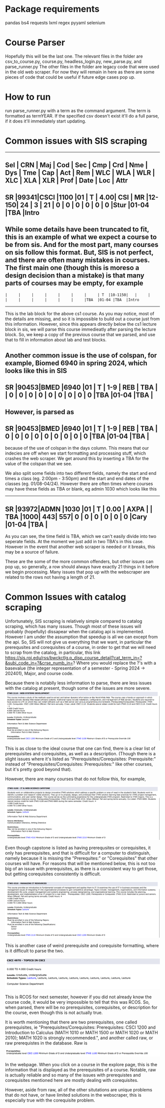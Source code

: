 # Package requirements
pandas
bs4
requests
lxml
regex
pyyaml
selenium

# Course Parser
Hopefully this will be the last one.
The relevant files in the folder are csv_to_course.py, course.py, headless_login.py, new_parse.py, and parse_runner.py
The other files in the folder are legacy code that were used in the old web scraper. For now they will remain in here as there are some pieces of code that could be useful if future edge cases pop up.

# How to run
run parse_runner.py with a term as the command argument. The term is formatted as termYEAR. If the specified csv doesn't exist it'll do a full parse, if it does it'll immediately start updating.

# Common issues with SIS scraping

------------------------------------------------------------------------------------------------------------------------------------------
Sel | CRN | Maj | Cod | Sec | Cmp | Crd | Nme | Dys | Tme | Cap | Act | Rem | WLC | WLA | WLR | XLC | XLA | XLR | Prof | Date | Loc | Attr
------------------------------------------------------------------------------------------------------------------------------------------
SR  |99341|CSCI |1100 |01   | T   | 4.00| CSI | MR  |12-150| 24 | 3   | 21  | 0   | 0   | 0   | 0   | 0   | 0   |Stur  |01-04 |TBA  |Intro
------------------------------------------------------------------------------------------------------------------------------------------
While some details have been truncated to fit, this is an example of what we expect a course to be from sis. And for the most part, many courses on sis follow this format.
But, SIS is not perfect, and there are often many mistakes in courses.
The first main one (though this is moreso a design decision than a mistake) is that many parts of courses may be empty, for example
------------------------------------------------------------------------------------------------------------------------------------------
    |     |     |     |     |     |     |     | T  |10-1150|   |     |    |     |     |     |     |     |     |TBA  |01-04 |TBA  |Intro
------------------------------------------------------------------------------------------------------------------------------------------
This is the lab block for the above cs1 course. As you may notice, most of the details are missing, and so it is impossible to build out a course just from this information. 
However, since this appears directly below the cs1 lecture block in sis, we will parse this course immedieatly after parsing the lecture block.
So, we keep a copy of the previous course that we parsed, and use that to fill in information about lab and test blocks.

Another common issue is the use of colspan, for example, Biomed 6940 in spring 2024, which looks like this in SIS
------------------------------------------------------------------------------------------------------------------------------------------
SR  |90453|BMED |6940 |01   | T   | 1-9 | REB | TBA  |     | 0 | 0   | 0  | 0   | 0   | 0   | 0   | 0   | 0   |TBA  |01-04 |TBA  |
------------------------------------------------------------------------------------------------------------------------------------------
However, is parsed as 
------------------------------------------------------------------------------------------------------------------------------------------
SR  |90453|BMED |6940 |01   | T   | 1-9 | REB | TBA       | 0 | 0   | 0  | 0   | 0   | 0   | 0   | 0   | 0   |TBA  |01-04 |TBA  |
-----------------------------------------------------------------------------------------------------------------------------------------
because of the use of colspan in the days column. This means that our indecies are off when we start formatting and processing stuff, which crashes the web scraper. We get around this by inserting a TBA for the value of the colspan that we see.

We also split some fields into two different fields, namely the start and end times a class (eg. 2:00pm - 3:50pm) and the start and end dates of the classes (eg. 01/08-04/24).
However there are often times where courses may have these fields as TBA or blank, eg admin 1030 which looks like this

------------------------------------------------------------------------------------------------------------------------------------------
SR  |93972|ADMN |1030 |01   | T   | 0.00 | AXPA |   |  TBA |1000| 443| 557| 0  | 0   | 0   | 0   | 0  | 0   |Cary  |01-04 |TBA  |
------------------------------------------------------------------------------------------------------------------------------------------

As you can see, the time field is TBA, which we can't easily divide into two seperate fields. At the moment we just add in two TBA's in this case. However in the event that another web scraper is needed or it breaks, this may be a source of failure.

These are the some of the more common offenders, but other issues can pop up, so generally, a row should always have exactly 21 things in it before we begin processing. Many issues that pop up with the webscraper are related to the rows not having a length of 21.

# Common Issues with catalog scraping

Unfortunately, SIS scraping is relatively simple compared to catalog scraping, which has many issues.
Though most of these issues will probably (hopefully) dissapear when the catalog api is implemented.
However I am under the assumption that speedup is all we can except from the api.
So, SIS will not give us everything that we want, in particular the prerequsites and corequisites of a course, in order to get that we will need to scrap from the catalog, in particular, this link
https://sis.rpi.edu/rss/bwckctlg.p_disp_course_detail?cat_term_in=?&subj_code_in=?&crse_numb_in=?
Where you would replace the ?'s with a basevalue (the integer representation of a semester - Spring 2024 -> 202401), Major, and course code.

Because there is notablly less information to parse, there are less issues with the catalog at present, though some of the issues are more severe.
![Alt text](image-1.png)

This is as close to the ideal course that one can find, there is a clear list of prerequisites and corequisites, as well as a description. (Though there is a slight issues where it's listed as "Prerequisites/Corequisites: Prerequisite:" instead of "Prerequisites/Corequisites: Prerequisites:" like other courses, but it's pretty good beyond that).

However, there are many courses that do not follow this, for example, 

![Alt text](image-3.png)

Even though capstone is listed as having prerequsites or corequisites, it only has prerequisites, and that is difficult for a computer to distinguish, namely because it is missing the "Prerequites:" or "Corequisites" that other courses will have. For reasons that will be mentioned below, this is not too big of an issue with prerequisites, as there is a consistent way to get those, but getting corequisites consistently is difficult.

![Alt text](image-2.png)

This is another case of weird prerequisite and corequisite formatting, where is it difficult to parse the two. 

![Alt text](image-4.png)

This is RCOS for next semester, however if you did not already know the course code, it would be very impossible to tell that this was RCOS. So, when parsed, there will be no prerequisites, corequisites, or description for the course, even though this is not actually true.

It is worth mentioning that there are two prerequisites, one called prerequisites, ie "Prerequisites/Corequisites: Prerequisites: CSCI 1200 and Introduction to Calculus (MATH 1010 or MATH 1500 or MATH 1020 or MATH 2010); MATH 1020 is strongly recommended.", and another called raw, or raw prerequistes in the database. Raw is

![Alt text](image-5.png)

In the webpage. When you click on a course in the explore page, this is the information that is displayed as the prerequisites of a course. Notable, raw is actually reliable and so many of the issues with prerequistes and corequisites mentioned here are mostly dealing with corequisites.

However, aside from raw, all of the other situtations are unique problems that do not have, or have limited solutions in the webscraper, this is especially true with the corequisite problem.